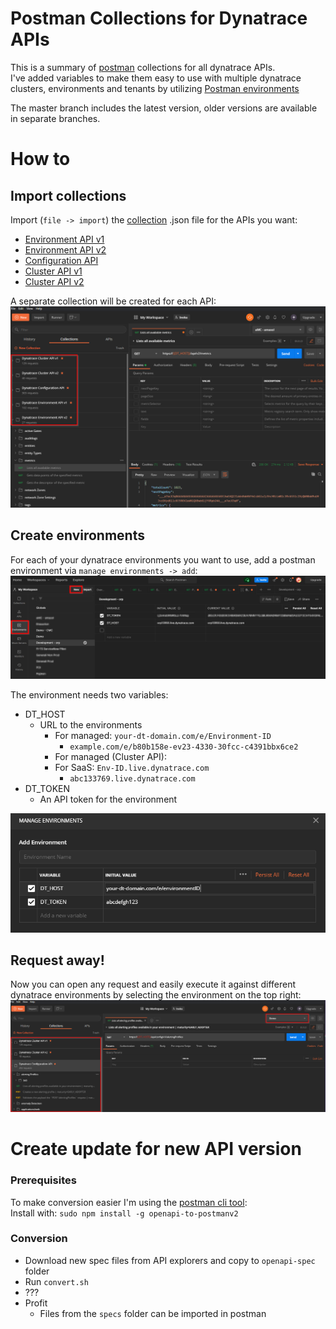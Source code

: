 # Postman Collections for Dynatrace APIs
This is a summary of [postman](https://www.postman.com/) collections for all dynatrace APIs.  
I've added variables to make them  easy to use with multiple dynatrace clusters, environments and tenants by utilizing [Postman environments](https://learning.postman.com/docs/sending-requests/managing-environments/)

The master branch includes the latest version, older versions are available in separate branches.

# How to

## Import collections
Import (`file -> import`) the [collection](https://learning.postman.com/docs/sending-requests/intro-to-collections/) .json file for the APIs you want:  
* [Environment API v1](https://raw.githubusercontent.com/pahofmann/dynatrace-postman-collections/master/specs/environment-v1.json)
* [Environment API v2](https://raw.githubusercontent.com/pahofmann/dynatrace-postman-collections/master/specs/environment-v2.json)
* [Configuration API](https://raw.githubusercontent.com/pahofmann/dynatrace-postman-collections/master/specs/configuration.json)
* [Cluster API v1](https://raw.githubusercontent.com/pahofmann/dynatrace-postman-collections/master/specs/cluster-v1.json)
* [Cluster API v2](https://raw.githubusercontent.com/pahofmann/dynatrace-postman-collections/master/specs/cluster-v2.json)

A separate collection will be created for each API:
![Dynatrace API Postman Collections](pictures/collections.png)


## Create environments
For each of your dynatrace environments you want to use, add a postman environment via `manage environments -> add`:  
![Dynatrace API Postman Collections](pictures/manage-environments.png)

The environment needs two variables:
* DT_HOST
  * URL to the environments
    * For managed: `your-dt-domain.com/e/Environment-ID`
      * `example.com/e/b80b158e-ev23-4330-30fcc-c4391bbx6ce2`
    * For managed (Cluster API): 
    * For SaaS: `Env-ID.live.dynatrace.com`
      * `abc133769.live.dynatrace.com`
* DT_TOKEN
  * An API token for the environment

![Dynatrace API Postman Collections](pictures/new-environment.png)

## Request away!

Now you can open any request and easily execute it against different dynatrace environments by selecting the environment on the top right:
![Dynatrace API Postman Collections](pictures/send-request.png)

# Create update for new API version

### Prerequisites
To make conversion easier I'm using the [postman cli tool](https://github.com/postmanlabs/openapi-to-postman):  
Install with: `sudo npm install -g openapi-to-postmanv2`

### Conversion
* Download new spec files from API explorers and copy to `openapi-spec` folder   
* Run `convert.sh`
* ???
* Profit
	* Files from the `specs` folder can be imported in postman

